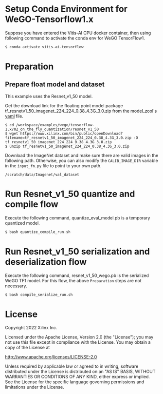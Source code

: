 # Setup Conda Environment for WeGO-Tensorflow1.x

Suppose you have entered the Vitis-AI CPU docker container, then using following command to activate the conda env for WeGO TensorFlow1.

```bash
$ conda activate vitis-ai-tensorflow
```

# Preparation

## Prepare float model and dataset

This example uses the Resnet_v1_50 model. 

Get the download link for the floating point model package tf_resnetv1_50_imagenet_224_224_0.38_4.3G_3.0.zip from the model_zool's [yaml](https://github.com/Xilinx/Vitis-AI/blob/master/model_zoo/model-list/tf_resnetv1_50_imagenet_224_224_0.38_4.3G_3.0/model.yaml) file.

```
$ cd /workspace/examples/wego/tensorflow-1.x/02_on_the_fly_quantization/resnet_v1_50
$ wget https://www.xilinx.com/bin/public/openDownload?filename=tf_resnetv1_50_imagenet_224_224_0.38_4.3G_3.0.zip -O tf_resnetv1_50_imagenet_224_224_0.38_4.3G_3.0.zip
$ unzip tf_resnetv1_50_imagenet_224_224_0.38_4.3G_3.0.zip
```

Download the ImageNet dataset and make sure there are valid images in the following path. Otherwise, you can also modify the `CALIB_IMAGE_DIR` variable in the `input_fn.py` file to point to your own path.
```
/scratch/data/Imagenet/val_dataset
```

# Run Resnet_v1_50 quantize and compile flow

Execute the following command, quantize_eval_model.pb is a temporary quantized model.

```bash
$ bash quantize_compile_run.sh
```

# Run Resnet_v1_50 serialization and deserialization flow

Execute the following command, resnet_v1_50_wego.pb is the serialized WeGO TF1 model. For this flow, the above `Preparation` steps are not necessary.

```bash
$ bash compile_serialize_run.sh
```

# License

Copyright 2022 Xilinx Inc.

Licensed under the Apache License, Version 2.0 (the "License"); you may not use this file except in compliance with the License. You may obtain a copy of the License at

http://www.apache.org/licenses/LICENSE-2.0

Unless required by applicable law or agreed to in writing, software distributed under the License is distributed on an "AS IS" BASIS, WITHOUT WARRANTIES OR CONDITIONS OF ANY KIND, either express or implied. See the License for the specific language governing permissions and limitations under the License.
